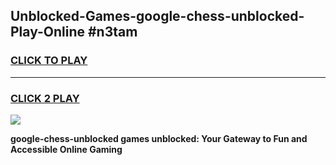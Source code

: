 
## Unblocked-Games-google-chess-unblocked-Play-Online #n3tam
<h3>
<a href="https://news.freeplayer.one?title=google-chess-unblocked&ref=3">CLICK TO PLAY</a></h3>
<hr>

<h3>
<a href="https://news.freeplayer.one?title=google-chess-unblocked&ref=3">CLICK 2 PLAY</a>
  
</h3>

<a href="https://news.freeplayer.one?title=google-chess-unblocked&ref=3"><img src="https://clearcache.store/games.png"></a>


**google-chess-unblocked games unblocked: Your Gateway to Fun and Accessible Online Gaming**
